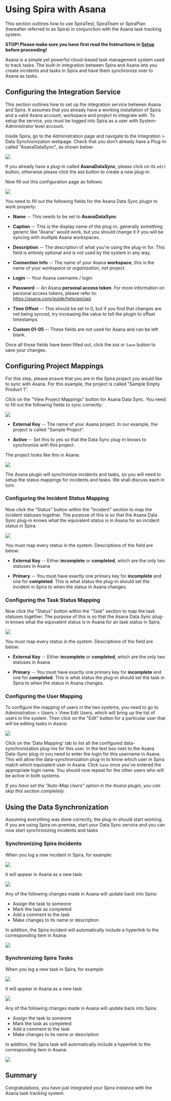 # Using Spira with Asana

This section outlines how to use SpiraTest, SpiraTeam or SpiraPlan
(hereafter referred to as Spira) in conjunction with the Asana
task tracking system.

**STOP! Please make sure you have first read the Instructions in 
[Setup](../Setting-up-Data-Synchronization/) before proceeding!**

Asana is a simple yet powerful cloud-based task management system used to track tasks. The built-in integration between Spira and Asana lets you create incidents and tasks in Spira and have them synchronize over to Asana as tasks.

## Configuring the Integration Service 

This section outlines how to set up the integration service between
Asana and Spira. It assumes that you already have a working
installation of Spira and a valid Asana account, workspace and project to integrate with.
To setup the service, you must be logged into Spira as a user with
System-Administrator level account.

Inside Spira, go to the Administration page and navigate to the
Integration \> Data Synchronization webpage. Check that you don't
already have a Plug-In called "AsanaDataSync", as shown below:

![](img/Using_Spira_with_Asana_1.png)

If you already have a plug-in called **AsanaDataSync**, please click on
its `edit` button, otherwise please click the `Add` button to create a
new plug-in.

Now fill out this configuration page as follows:

![](img/Using_Spira_with_Asana_2.png)


You need to fill out the following fields for the Asana Data Sync
plugin to work properly:

-   **Name** -- This needs to be set to **AsanaDataSync**

-   **Caption** -- This is the display name of the plug-in, generally
something generic like "Asana" would work, but you should change it
if you will be syncing with multiple Asana workspaces.

-   **Description** -- The description of what you're using the plug-in
for. This field is entirely optional and is not used by the system
in any way.

-   **Connection Info** -- The name of your Asana **workspace**, this is the name of your *workspace* or *organization*, not project.

-   **Login** -- Your Asana username / login

-   **Password** -- An Asana **personal access token**. For more information on personal access tokens, please refer to:
<https://asana.com/guide/help/api/api>

-   **Time Offset** -- This should be set to 0, but if you find that
changes are not being synced, try increasing the value to tell the
plugin to offset timestamps

-   **Custom 01-05** -- These fields are not used for Asana and can be left blank.

Once all those fields have
been filled out, click the `Add` or `Save` button to save your changes.

## Configuring Project Mappings

For this step, please ensure that you are in the Spira project you
would like to sync with Asana. For this example, the project is called
"Sample Empty Product 1".

Click on the "View Project Mappings" button for Asana Data Sync. You
need to fill out the following fields to sync correctly:

![](img/Using_Spira_with_Asana_3.png)

-   **External Key** -- The name of your Asana project. In our
example, the project is called "Sample Project".

-   **Active** -- Set this to yes so that the Data Sync plug-in knows to
synchronize with this project.

The project looks like this in Asana:

![](img/Using_Spira_with_Asana_4.png)


The Asana plugin will synchronize incidents and tasks, so you will need to setup the status mappings for incidents and tasks. We shall discuss each in turn.

### Configuring the Incident Status Mapping

Now click the "Status" button within the "Incident" section to map the
incident statuses together. The purpose of this is so that the Asana
Data Sync plug-in knows what the equivalent status is in Asana for an
incident status in Spira.

![](img/Using_Spira_with_Asana_5.png)

You must map every status in the system. Descriptions of the field are
below:

-   **External Key** -- Either **incomplete** or **completed**, which are the
only two statuses in Asana

-   **Primary** -- You must have exactly one primary key for **incomplete**
and one for **completed**. This is what status the plug-in should set
the incident in Spira to when the status in Asana changes.

### Configuring the Task Status Mapping

Now click the "Status" button within the "Task" section to map the
task statuses together. The purpose of this is so that the Asana
Data Sync plug-in knows what the equivalent status is in Asana for an
task status in Spira.

![](img/Using_Spira_with_Asana_6.png)

You must map every status in the system. Descriptions of the field are
below:

-   **External Key** -- Either **incomplete** or **completed**, which are the
only two statuses in Asana

-   **Primary** -- You must have exactly one primary key for **incomplete**
and one for **completed**. This is what status the plug-in should set
the task in Spira to when the status in Asana changes.

### Configuring the User Mapping

To configure the mapping of users in the two systems, you need to go to
Administration \> Users \> View Edit Users, which will bring up the list
of users in the system. Then click on the "Edit" button for a particular
user that will be editing tasks in Asana:

![](img/Using_Spira_with_Asana_7.png)

Click on the 'Data Mapping' tab to list all the configured
data-synchronization plug-ins for this user. In the text box next to the
Asana Data-Sync plug-in you need to enter the login for this username
in Asana. This will allow the data-synchronization plug-in to know
which user in Spira match which equivalent user in Asana. Click
`Save` once you've entered the appropriate login name. You should now
repeat for the other users who will be active in both systems.

*If you have set the "Auto-Map Users" option in the Asana plugin, you
can skip this section completely.*

## Using the Data Synchronization

Assuming everything was done correctly, the plug-in should start
working. If you are using Spira on-premise, start your Data Sync service and you can now start synchronizing incidents and tasks

### Synchronizing Spira Incidents

When you log a new incident in Spira, for example:

![](img/Using_Spira_with_Asana_8.png)

It will appear in Asana as a new task:

![](img/Using_Spira_with_Asana_9.png)

Any of the following changes made in Asana will update back into Spira:

- Assign the task to someone
- Mark the task as completed
- Add a comment to the task
- Make changes to its name or description

In addition, the Spira incident will automatically include a hyperlink to the corresponding item in Asana:

![](img/Using_Spira_with_Asana_10.png)

### Synchronizing Spira Tasks

When you log a new task in Spira, for example:

![](img/Using_Spira_with_Asana_11.png)

It will appear in Asana as a new task:

![](img/Using_Spira_with_Asana_12.png)

Any of the following changes made in Asana will update back into Spira:

- Assign the task to someone
- Mark the task as completed
- Add a comment to the task
- Make changes to its name or description

In addition, the Spira task will automatically include a hyperlink to the corresponding item in Asana:

![](img/Using_Spira_with_Asana_13.png)

## Summary

Congratulations, you have just integrated your Spira instance with
the Asana task tracking system.